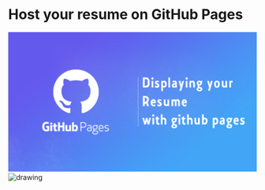# Host your resume on GitHub Pages
![Image of Yaktocat](https://github.com/ZhijieZheng-UM/ZhijieZheng-UM.github.io/blob/main/image.png)
<img src="drawing.jpg" alt="drawing" width="200"/>
